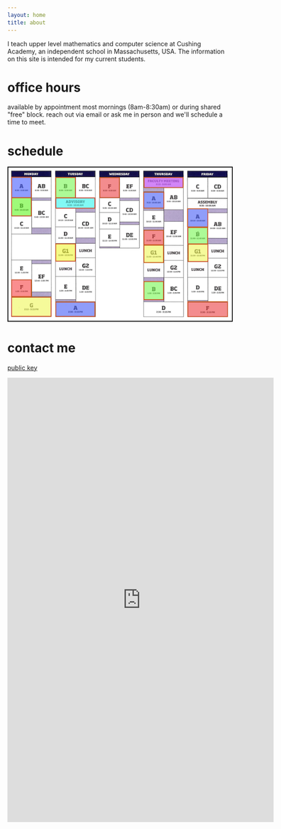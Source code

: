 ```yaml
---
layout: home
title: about
---
```


I teach upper level mathematics and computer science at Cushing Academy, an independent school in Massachusetts, USA. The information on this site is intended for my current students.

# office hours

available by appointment most mornings (8am-8:30am) or during shared "free" block. reach out via email or ask me in person and we'll schedule a time to meet.

# schedule 
<!-- <p align="center">A = AP Calculus AB :: B = Multivariable Calculus :: F = AP Computer Science A :: G1 = AP Calculus BC</p> -->

<p align="center"> <img src="/d-img/schedule.png" border="2"> </p>

# contact me

 <a href="https://apteacher.github.io/key.txt" target="_blank">public key </a> <br> 
<center> <iframe src="https://docs.google.com/forms/d/e/1FAIpQLSfk3MsgYHHCfX69rYixFbnQIuGToOyGh9GlpIXcycYWO-BrWg/viewform?embedded=true" width="600" height="1000" frameborder="0" marginheight="0" marginwidth="0">Loading…</iframe> </center>

